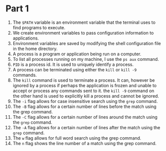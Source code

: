 # Part 1
1. The `$PATH` variable is an environment variable that the terminal uses to find programs to execute.
2. We create environment variables to pass configuration information to applications.
3. Environment variables are saved by modifying the shell configuration file in the home directory.
4. A process is a program or application being run on a computer.
5. To list all processes running on my machine, I use the `ps aux` command.
6. `PID` is a process id. It is used to uniquely identify a process.
7. A process can be terminated using either the `kill` or `kill -9` commands.
8. The `kill` command is used to terminate a process. It can, however be ignored by a process if perhaps the application is frozen and unable to accept or process any commands sent to it. the `kill -9` command on the other hand is used to explicitly kill a process and cannot be ignored.
9. The `-i` flag allows for case insensitive search using the `grep` command.
10. The `-B` flag allows for a certain number of lines before the match using the grep command.
11. The `-C` flag allows for a certain number of lines around the match using the `grep` command.
12. The `-A` flag allows for a certain number of lines after the match using the `grep` command.
13. The `w` flag allows for full word search using the grep command.
14. The `n` flag shows the line number of a match using the grep command.
